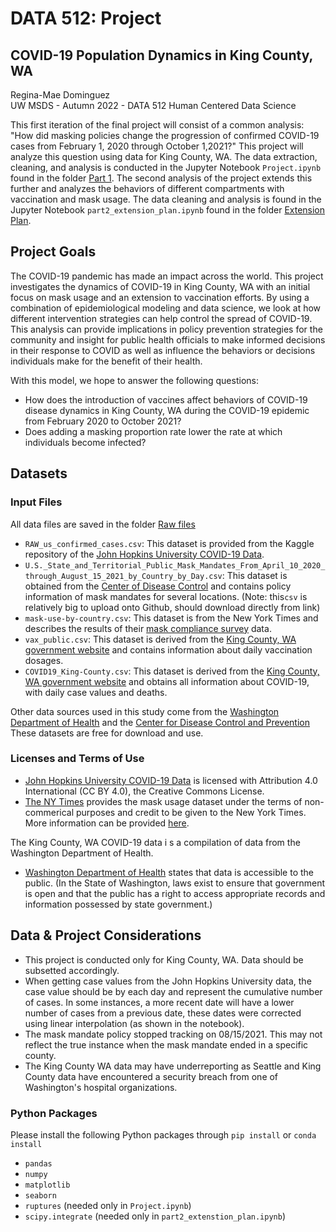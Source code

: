 # DATA 512: Project
## COVID-19 Population Dynamics in King County, WA

Regina-Mae Dominguez  
UW MSDS - Autumn 2022 - DATA 512 Human Centered Data Science 

This first iteration of the final project will consist of a common analysis: "How did masking policies change the progression of confirmed COVID-19 cases from February 1, 2020 through October 1,2021?" This project will analyze this question using data for King County, WA. The data extraction, cleaning, and analysis is conducted in the Jupyter Notebook `Project.ipynb` found in the folder [Part 1](https://github.com/reginamaee/data-512-project/tree/main/Part%201). The second analysis of the project extends this further and analyzes the behaviors of different compartments with vaccination and mask usage. The data cleaning and analysis is found in the Jupyter Notebook `part2_extension_plan.ipynb` found in the folder [Extension Plan](https://github.com/reginamaee/data-512-project/tree/main/Extension%20Plan).

## Project Goals
The COVID-19 pandemic has made an impact across the world. This project
investigates the dynamics of COVID-19 in King County, WA with an initial focus on
mask usage and an extension to vaccination efforts. By using a combination of
epidemiological modeling and data science, we look at how different intervention
strategies can help control the spread of COVID-19. This analysis can provide
implications in policy prevention strategies for the community and insight for public
health officials to make informed decisions in their response to COVID as well as
influence the behaviors or decisions individuals make for the benefit of their health.

With this model, we hope to answer the following questions:
* How does the introduction of vaccines affect behaviors of COVID-19 disease dynamics in King County, WA during the COVID-19 epidemic from February 2020 to October 2021? 
* Does adding a masking proportion rate lower the rate at which individuals become infected?




## Datasets
### Input Files
All data files are saved in the folder [Raw files](https://github.com/reginamaee/data-512-project/tree/main/Raw%20data)
* `RAW_us_confirmed_cases.csv`: This dataset is provided from the Kaggle repository of the [John Hopkins University COVID-19 Data](https://www.kaggle.com/datasets/antgoldbloom/covid19-data-from-john-hopkins-university).
* `U.S._State_and_Territorial_Public_Mask_Mandates_From_April_10_2020_through_August_15_2021_by_Country_by_Day.csv`: This dataset is obtained from the [Center of Disease Control](https://data.cdc.gov/Policy-Surveillance/U-S-State-and-Territorial-Public-Mask-Mandates-Fro/62d6-pm5i) and contains policy information of mask mandates for several locations. (Note: this`csv` is relatively big to upload onto Github, should download directly from link)
* `mask-use-by-country.csv`: This dataset is from the New York Times and describes the results of their [mask compliance survey](https://github.com/nytimes/covid-19-data/tree/master/mask-use) data.
* `vax_public.csv`: This dataset is derived from the [King County, WA government website](https://kingcounty.gov/depts/health/covid-19/data.aspx) and contains information about daily vaccination dosages. 
* `COVID19_King-County.csv`: This dataset is derived from the [King County, WA government website](https://kingcounty.gov/depts/health/covid-19/data.aspx) and obtains all information about COVID-19, with daily case values and deaths.

Other data sources used in this study come from the [Washington Department of Health](https://doh.wa.gov/data-and-statistical-reports/washington-tracking-network-wtn) and the [Center for Disease Control and Prevention](https://www.cdc.gov/coronavirus/2019-ncov/index.html)
These datasets are free for download and use.

### Licenses and Terms of Use
* [John Hopkins University COVID-19 Data](https://www.kaggle.com/datasets/antgoldbloom/covid19-data-from-john-hopkins-university) is licensed with Attribution 4.0 International (CC BY 4.0), the Creative Commons License.
* [The NY Times](https://github.com/nytimes/covid-19-data/tree/master/mask-use) provides the mask usage dataset under the terms of non-commerical purposes and credit to be given to the New York Times. More information can be provided [here](https://github.com/nytimes/covid-19-data/blob/master/LICENSE).


The King County, WA COVID-19 data i s a compilation of data from the Washington Department of Health.
* [Washington Department of Health](https://doh.wa.gov/node/8511) states that data is accessible to the public. (In the State of Washington, laws exist to ensure that government is open and that the public has a right to access appropriate records and information possessed by state government.)

## Data & Project Considerations 
* This project is conducted only for King County, WA. Data should be subsetted accordingly.
* When getting case values from the John Hopkins University data, the case value should be by each day and represent the cumulative number of cases. In some instances, a more recent date will have a lower number of cases from a previous date, these dates were corrected using linear interpolation (as shown in the notebook).
* The mask mandate policy stopped tracking on 08/15/2021. This may not reflect the true instance when the mask mandate ended in a specific county.
* The King County WA data may have underreporting as Seattle and King County data have encountered a security breach from one of Washington's hospital organizations.


### Python Packages
Please install the following Python packages through `pip install` or `conda install`
* `pandas`
* `numpy`
* `matplotlib`
* `seaborn`
* `ruptures` (needed only in `Project.ipynb`)
* `scipy.integrate` (needed only in `part2_extenstion_plan.ipynb`)


